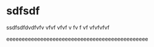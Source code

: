 sdfsdf
======

ssdfsdfdvdfvfv
vfvf
vfvf
v
fv
f
vf
vfvfvfvf


eeeeeeeeeeeeeeeeeeeeeeeeeeeeeeeeeeeeeeeeeeeeee